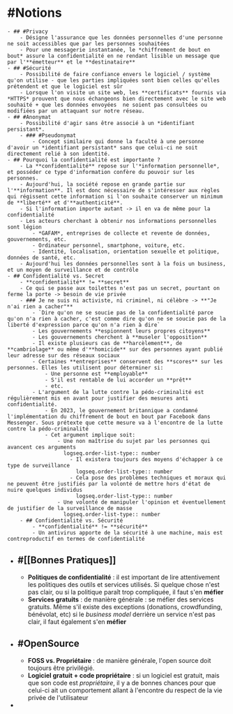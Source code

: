 # #Notions
	- ## #Privacy
		- Désigne l'assurance que les données personnelles d'une personne ne soit accessibles que par les personnes souhaitées
		- Pour une messagerie instantanée, le *chiffrement de bout en bout* assure la confidentialité en ne rendant lisible un message que par l'**émetteur** et le **destinataire**
	- ## #Sécurité
		- Possibilité de faire confiance envers le logiciel / système qu'on utilise - que les parties impliquées sont bien celles qu'elles prétendent et que le logiciel est sûr
		- Lorsque l'on visite un site web, les **certificats** fournis via *HTTPS* prouvent que nous échangeons bien directement avec le site web souhaité + que les données envoyées  ne soient pas consultées ou modifiées par un attaquant sur notre réseau.
	- ## #Anonymat
		- Possibilité d'agir sans être associé à un *identifiant persistant*.
		- ### #Pseudonymat
			- Concept similaire qui donne la faculté à une personne d'avoir un *identifiant persistant* sans que celui-ci ne soit directement relié à son identité.
	- ## Pourquoi la confidentialité est importante ?
		- La **confidentialité** repose sur l'*information personnelle*, et posséder ce type d'information confère du pouvoir sur les personnes.
		- Aujourd'hui, la société repose en grande partie sur l'**information**. Il est donc nécessaire de s'intéresser aux règles qui régissent cette information si l'on souhaite conserver un minimum de **liberté** et d'**authenticité**.
		- Si l'information importe autant -> il en va de même pour la confidentialité
		- Les acteurs cherchant à obtenir nos informations personnelles sont légion
			- *GAFAM*, entreprises de collecte et revente de données, gouvernements, etc.
			- Ordinateur personnel, smartphone, voiture, etc.
			- Identité, localisation, orientation sexuelle et politique, données de santé, etc.
		- Aujourd'hui les données personnelles sont à la fois un business, et un moyen de surveillance et de contrôle
	- ## Confidentialité vs. Secret
		- **confidentialité** != **secret**
		- Ce qui se passe aux toilettes n'est pas un secret, pourtant on ferme la porte -> besoin de vie privée
		- ### Je ne suis ni activiste, ni criminel, ni célèbre -> **"Je n'ai rien a cacher"**
			- `Dire qu'on ne se soucie pas de la confidentialité parce qu'on n'a rien à cacher, c'est comme dire qu'on ne se soucie pas de la liberté d'expression parce qu'on n'a rien à dire`
			- Les gouvernements **espionnent leurs propres citoyens**
			- Les gouvernements cherchent à **museler l'opposition**
			- Il existe plusieurs cas de **harcèlement**, de **cambriolage** ou même d'**homicide** sur des personnes ayant publié leur adresse sur des réseaux sociaux
			- Certaines **entreprises** conservent des **scores** sur les personnes. Elles les utilisent pour déterminer si:
				- Une personne est **employable**
				- S'il est rentable de lui accorder un **prêt**
				- etc.
			- L'argument de la lutte contre la pédo-criminalité est régulièrement mis en avant pour justifier des mesures anti confidentialité.
				- En 2023, le gouvernement britannique a condamné l'implémentation du chiffrement de bout en bout par Facebook dans Messenger. Sous prétexte que cette mesure va à l'encontre de la lutte contre la pédo-criminalité
				- Cet argument implique soit:
					- Une non maîtrise du sujet par les personnes qui avancent ces arguments
					  logseq.order-list-type:: number
						- Il existera toujours des moyens d'échapper à ce type de surveillance
						  logseq.order-list-type:: number
						- Cela pose des problèmes techniques et moraux qui ne peuvent être justifiés par la volonté de mettre hors d'état de nuire quelques individus
						  logseq.order-list-type:: number
					- Une volonté de manipuler l'opinion et éventuellement de justifier de la surveillance de masse
					  logseq.order-list-type:: number
		- ## Confidentialité vs. Sécurité
			- **confidentialité** != **sécurité**
			- Un antivirus apporte de la sécurité à une machine, mais est contreproductif en termes de confidentialité
- ## #[[Bonnes Pratiques]]
	- **Politiques de confidentialité** : il est important de lire attentivement les politiques des outils et services utilisés. Si quelque chose n'est pas clair, ou si la politique paraît trop compliquée, il faut s'en **méfier**
	- **Services gratuits** : de manière générale : se méfier des services gratuits. Même s'il existe des exceptions (donations, crowdfunding, bénévolat, etc) si le *business model* derrière un service n'est pas clair, il faut également s'en **méfier**
- ## #OpenSource
	- **FOSS vs. Propriétaire** : de manière générale, l'open source doit toujours être privilégié.
	- **Logiciel gratuit + code propriétaire** : si un logiciel est gratuit, mais que son code est *propriétaire*, il y a de bonnes chances pour que celui-ci ait un comportement allant à l'encontre du respect de la vie privée de l'utilisateur
-